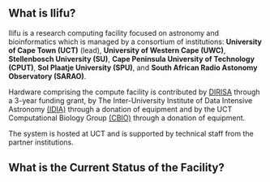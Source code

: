 ## What is Ilifu?

Ilifu is a research computing facility focused on astronomy and bioinformatics
which is managed by a consortium of institutions: **University of Cape Town (UCT)** (lead),
**University of Western Cape (UWC)**, **Stellenbosch University (SU)**, **Cape Peninsula University
of Technology (CPUT)**, **Sol Plaatje University (SPU)**, and **South African Radio Astonomy Observatory (SARAO)**.

Hardware comprising the compute facility is contributed by [DIRISA](https://www.dirisa.ac.za/) through a 3-year funding grant, by The Inter-University
Institute of Data Intensive Astronomy [(IDIA)](http://www.idia.ac.za/) through a donation of equipment and by
the UCT Computational Biology Group [(CBIO)](http://www.cbio.uct.ac.za/) through a donation of equipment.

The system is hosted at UCT and is supported by technical staff from the partner institutions.

## What is the Current Status of the Facility?

